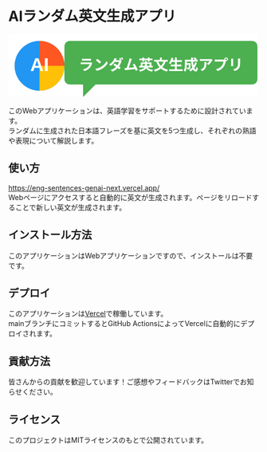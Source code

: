 # AIランダム英文生成アプリ

<img src="public/logo.svg" width="500px">

このWebアプリケーションは、英語学習をサポートするために設計されています。  
ランダムに生成された日本語フレーズを基に英文を5つ生成し、それぞれの熟語や表現について解説します。

## 使い方

<https://eng-sentences-genai-next.vercel.app/>  
Webページにアクセスすると自動的に英文が生成されます。ページをリロードすることで新しい英文が生成されます。

## インストール方法

このアプリケーションはWebアプリケーションですので、インストールは不要です。

## デプロイ

このアプリケーションは[Vercel](https://vercel.com/)で稼働しています。  
mainブランチにコミットするとGitHub ActionsによってVercelに自動的にデプロイされます。

## 貢献方法

皆さんからの貢献を歓迎しています！ご感想やフィードバックはTwitterでお知らせください。

## ライセンス

このプロジェクトはMITライセンスのもとで公開されています。
